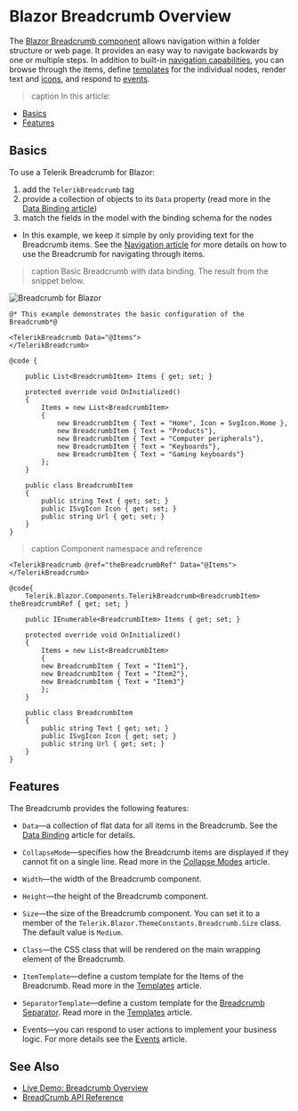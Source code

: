 
# Blazor Breadcrumb Overview

The <a href="https://www.telerik.com/blazor-ui/breadcrumb" target="_blank">Blazor Breadcrumb component</a> allows navigation within a folder structure or web page. It provides an easy way to navigate backwards by one or multiple steps. In addition to built-in [navigation capabilities](slug:breadcrumb-navigation), you can browse through the items, define [templates](slug:breadcrumb-templates) for the individual nodes, render text and [icons](slug:breadcrumb-icons), and respond to [events](slug:breadcrumb-events).

>caption In this article:

* [Basics](#basics)
* [Features](#features)

## Basics

To use a Telerik Breadcrumb for Blazor:

1. add the `TelerikBreadcrumb` tag
1. provide a collection of objects to its `Data` property (read more in the [Data Binding article](slug:breadcrumb-data-binding))
1. match the fields in the model with the binding schema for the nodes
* In this example, we keep it simple by only providing text for the Breadcrumb items. See the [Navigation article](slug:breadcrumb-navigation) for more details on how to use the Breadcrumb for navigating through items.

>caption Basic Breadcrumb with data binding. The result from the snippet below.

![Breadcrumb for Blazor](images/breadcrumb-basic-example.png)

````RAZOR
@* This example demonstrates the basic configuration of the Breadcrumb*@

<TelerikBreadcrumb Data="@Items">
</TelerikBreadcrumb>

@code {

    public List<BreadcrumbItem> Items { get; set; }

    protected override void OnInitialized()
    {
        Items = new List<BreadcrumbItem>
        {
            new BreadcrumbItem { Text = "Home", Icon = SvgIcon.Home },
            new BreadcrumbItem { Text = "Products"},
            new BreadcrumbItem { Text = "Computer peripherals"},
            new BreadcrumbItem { Text = "Keyboards"},
            new BreadcrumbItem { Text = "Gaming keyboards"}
        };
    }

    public class BreadcrumbItem
    {
        public string Text { get; set; }
        public ISvgIcon Icon { get; set; }
        public string Url { get; set; }
    } 
}
````

>caption Component namespace and reference

````RAZOR
<TelerikBreadcrumb @ref="theBreadcrumbRef" Data="@Items">
</TelerikBreadcrumb>

@code{
    Telerik.Blazor.Components.TelerikBreadcrumb<BreadcrumbItem> theBreadcrumbRef { get; set; }

    public IEnumerable<BreadcrumbItem> Items { get; set; }

    protected override void OnInitialized()
    {
        Items = new List<BreadcrumbItem>
        {
        new BreadcrumbItem { Text = "Item1"},
        new BreadcrumbItem { Text = "Item2"},
        new BreadcrumbItem { Text = "Item3"}
        };
    }

    public class BreadcrumbItem
    {
        public string Text { get; set; }
        public ISvgIcon Icon { get; set; }
        public string Url { get; set; }
    }
}
````

## Features

The Breadcrumb provides the following features:

* `Data`&mdash;a collection of flat data for all items in the Breadcrumb. See the [Data Binding](slug:breadcrumb-data-binding) article for details.

* `CollapseMode`&mdash;specifies how the Breadcrumb items are displayed if they cannot fit on a single line. Read more in the [Collapse Modes](slug:breadcrumb-collapse-modes) article.

* `Width`&mdash;the width of the Breadcrumb component.

* `Height`&mdash;the height of the Breadcrumb component.

* `Size`&mdash;the size of the Breadcrumb component. You can set it to a member of the `Telerik.Blazor.ThemeConstants.Breadcrumb.Size` class. The default value is `Medium`.

* `Class`&mdash;the CSS class that will be rendered on the main wrapping element of the Breadcrumb.

* `ItemTemplate`&mdash;define a custom template for the Items of the Breadcrumb. Read more in the [Templates](slug:breadcrumb-templates) article.

* `SeparatorTemplate`&mdash;define a custom template for the [Breadcrumb Separator](slug:breadcrumb-separator). Read more in the [Templates](slug:breadcrumb-templates) article.

* Events&mdash;you can respond to user actions to implement your business logic. For more details see the [Events](slug:breadcrumb-events) article.

## See Also

* [Live Demo: Breadcrumb Overview](https://demos.telerik.com/blazor-ui/breadcrumb/overview)
* [BreadCrumb API Reference](slug:Telerik.Blazor.Components.TelerikBreadcrumb-1)
